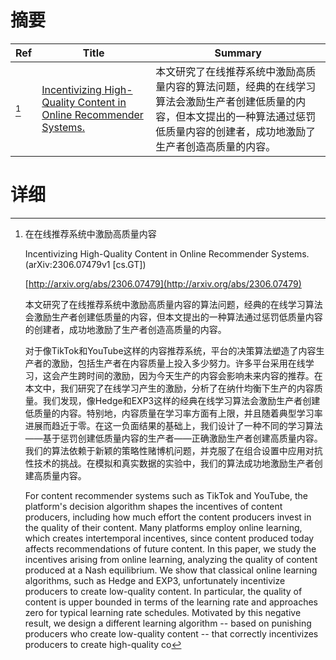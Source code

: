 # 摘要

| Ref | Title | Summary |
| --- | --- | --- |
| [^1] | [Incentivizing High-Quality Content in Online Recommender Systems.](http://arxiv.org/abs/2306.07479) | 本文研究了在线推荐系统中激励高质量内容的算法问题，经典的在线学习算法会激励生产者创建低质量的内容，但本文提出的一种算法通过惩罚低质量内容的创建者，成功地激励了生产者创造高质量的内容。 |

# 详细

[^1]: 在在线推荐系统中激励高质量内容

    Incentivizing High-Quality Content in Online Recommender Systems. (arXiv:2306.07479v1 [cs.GT])

    [http://arxiv.org/abs/2306.07479](http://arxiv.org/abs/2306.07479)

    本文研究了在线推荐系统中激励高质量内容的算法问题，经典的在线学习算法会激励生产者创建低质量的内容，但本文提出的一种算法通过惩罚低质量内容的创建者，成功地激励了生产者创造高质量的内容。

    

    对于像TikTok和YouTube这样的内容推荐系统，平台的决策算法塑造了内容生产者的激励，包括生产者在内容质量上投入多少努力。许多平台采用在线学习，这会产生跨时间的激励，因为今天生产的内容会影响未来内容的推荐。在本文中，我们研究了在线学习产生的激励，分析了在纳什均衡下生产的内容质量。我们发现，像Hedge和EXP3这样的经典在线学习算法会激励生产者创建低质量的内容。特别地，内容质量在学习率方面有上限，并且随着典型学习率进展而趋近于零。在这一负面结果的基础上，我们设计了一种不同的学习算法——基于惩罚创建低质量内容的生产者——正确激励生产者创建高质量内容。我们的算法依赖于新颖的策略性赌博机问题，并克服了在组合设置中应用对抗性技术的挑战。在模拟和真实数据的实验中，我们的算法成功地激励生产者创建高质量内容。

    For content recommender systems such as TikTok and YouTube, the platform's decision algorithm shapes the incentives of content producers, including how much effort the content producers invest in the quality of their content. Many platforms employ online learning, which creates intertemporal incentives, since content produced today affects recommendations of future content. In this paper, we study the incentives arising from online learning, analyzing the quality of content produced at a Nash equilibrium. We show that classical online learning algorithms, such as Hedge and EXP3, unfortunately incentivize producers to create low-quality content. In particular, the quality of content is upper bounded in terms of the learning rate and approaches zero for typical learning rate schedules. Motivated by this negative result, we design a different learning algorithm -- based on punishing producers who create low-quality content -- that correctly incentivizes producers to create high-quality co
    

